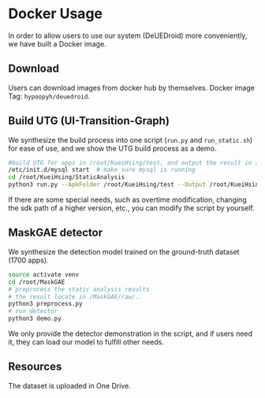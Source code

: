 # Docker Usage
In order to allow users to use our system (DeUEDroid) more conveniently, we have built a Docker image.

## Download
Users can download images from docker hub by themselves. Docker image Tag: `hypoopyh/deuedroid`. 

## Build UTG (UI-Transition-Graph)
We synthesize the build process into one script (`run.py` and `run_static.sh`) for ease of use, and we show the UTG build process as a demo.

```bash
#build UTG for apps in /root/KueiHsing/test, and output the result in /root/KueiHsing/output
/etc/init.d/mysql start  # make sure mysql is running
cd /root/KueiHsing/StaticAnalysis
python3 run.py --ApkFolder /root/KueiHsing/test --Output /root/KueiHsing/output # run UTG builder 
```

If there are some special needs, such as overtime modification, changing the sdk path of a higher version, etc., you can modify the script by yourself.

## MaskGAE detector
We synthesize the detection model trained on the ground-truth dataset (1700 apps). 

```bash
source activate venv
cd /root/MaskGAE
# preprocess the static analysis results
# the result locate in /MaskGAE/raw/..
python3 preprocess.py
# run detector 
python3 demo.py
```
We only provide the detector demonstration in the script, and if users need it, they can load our model to fulfill other needs. 

## Resources
The dataset is uploaded in One Drive. 
